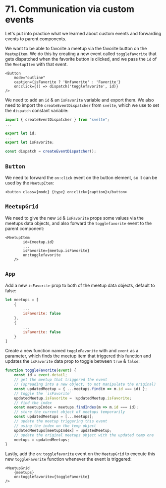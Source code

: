 # 71. Communication via custom events

Let's put into practice what we learned about custom events and forwarding events to parent components.

We want to be able to favorite a meetup via the favorite button on the `MeetupItem`. We do this by creating a new event called `togglefavorite` that gets dispatched when the favorite button is clicked, and we pass the `id` of the `MeetupItem` with that event.

```svelte
<Button
    mode="outline"
    caption={isFavorite ? 'Unfavorite' : 'Favorite'}
    on:click={() => dispatch('togglefavorite', id)}
/>
```

We need to add an `id` & an `isFavorite` variable and export them. We also need to import the `createEventDispatcher` from `svelte`, which we use to set the `dispatch` constant variable:

```js
import { createEventDispatcher } from "svelte";
...

export let id;
...
export let isFavorite;

const dispatch = createEventDispatcher();
```

## `Button`

We need to forward the `on:click` event on the button element, so it can be used by the `MeetupItem`:

```svelte
<button class={mode} {type} on:click>{caption}</button>
```

## `MeetupGrid`

We need to give the new `id` & `isFavorite` props some values via the meetups data objects, and also forward the `togglefavorite` event to the parent component:

```svelte
<MeetupItem
        id={meetup.id}
        ...
        isFavorite={meetup.isFavorite}
        on:togglefavorite
    />
```

## `App`

Add a new `isFavorite` prop to both of the meetup data objects, default to false:

```js
let meetups = [
    {
        ...
        isFavorite: false
    },
    {
        ...
        isFavorite: false
    }
]
```

Create a new function named `toggleFavorite` with and `event` as a parameter, which finds the meetup item that triggered this function and updates the `isFavorite` data prop to toggle between `true` & `false`:

```js
function toggleFavorite(event) {
    const id = event.detail;
    // get the meetup that triggered the event
    // (spreading into a new object, to not manipulate the original)
    const updatedMeetup = { ...meetups.find(m => m.id === id) };
    // toggle the `isFavorite`
    updatedMeetup.isFavorite = !updatedMeetup.isFavorite;
    // find the index
    const meetupIndex = meetups.findIndex(m => m.id === id);
    // store the current object of meetups temporarily
    const updatedMeetups = [...meetups];
    // update the meetup triggering this event
    // using the index on the temp object
    updatedMeetups[meetupIndex] = updatedMeetup;
    // update the original meetups object with the updated temp one
    meetups = updatedMeetups;
}
```

Lastly, add the `on:togglefavorite` event on the `MeetupGrid` to execute this new `toggleFavorite` function whenever the event is triggered:

```svelte
<MeetupGrid
    {meetups}
    on:togglefavorite={toggleFavorite}
/>
```
